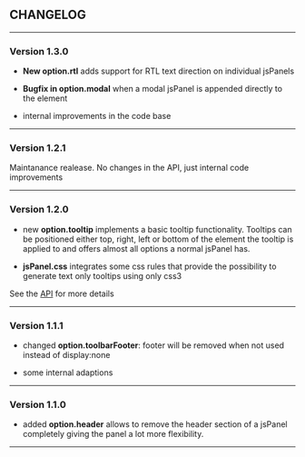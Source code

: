## CHANGELOG ##

---

### Version 1.3.0 ###

+ **New option.rtl** adds support for RTL text direction on individual jsPanels

+ **Bugfix in option.modal** when a modal jsPanel is appended directly to the <body> element

+ internal improvements in the code base

---

### Version 1.2.1 ###

Maintanance realease. No changes in the API, just internal code improvements

---

### Version 1.2.0 ###

+ new **option.tooltip** implements a basic tooltip functionality. Tooltips can be positioned either top, right, left or bottom of the element the tooltip is applied to and offers almost all options a normal jsPanel has.

+ **jsPanel.css** integrates some css rules that provide the possibility to generate text only tooltips using only css3

See the [API](http://jspanel.de/bootstrap/api.html) for more details

---

### Version 1.1.1 ###

+ changed **option.toolbarFooter**: footer will be removed when not used instead of display:none

+ some internal adaptions

---

### Version 1.1.0 ###

+ added **option.header** allows to remove the header section of a jsPanel completely giving the panel a lot more flexibility.

---